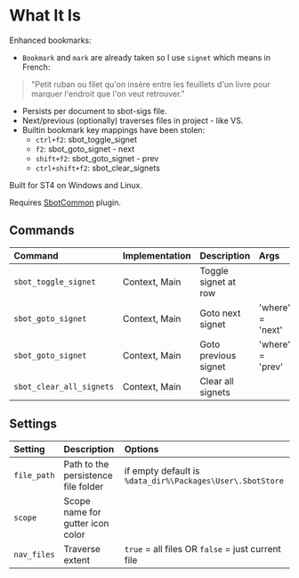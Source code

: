 # What It Is

Enhanced bookmarks:

- `Bookmark` and `mark` are already taken so I use `signet` which means in French:
> "Petit ruban ou filet qu'on insère entre les feuillets d'un livre pour marquer l'endroit que l'on veut retrouver."
- Persists per document to sbot-sigs file.
- Next/previous (optionally) traverses files in project - like VS.
- Builtin bookmark key mappings have been stolen:
    - `ctrl+f2`: sbot_toggle_signet
    - `f2`: sbot_goto_signet - next
    - `shift+f2`: sbot_goto_signet - prev
    - `ctrl+shift+f2`: sbot_clear_signets

Built for ST4 on Windows and Linux.

Requires [SbotCommon](https://github.com/cepthomas/SbotCommon) plugin.

## Commands
| Command                    | Implementation | Description                   | Args             |
| :--------                  | :-------       | :-------                      | :--------        |
| `sbot_toggle_signet`       | Context, Main  | Toggle signet at row          |                  |
| `sbot_goto_signet`         | Context, Main  | Goto next signet              | 'where' = 'next' |
| `sbot_goto_signet`         | Context, Main  | Goto previous signet          | 'where' = 'prev' |
| `sbot_clear_all_signets`   | Context, Main  | Clear all signets             |                  |

## Settings
| Setting              | Description                          | Options                                                  |
| :--------            | :-------                             | :------                                                  |
| `file_path`          | Path to the persistence file folder  | if empty default is `%data_dir%\Packages\User\.SbotStore`|
| `scope`              | Scope name for gutter icon color     |                                                          |
| `nav_files`          | Traverse  extent                     | `true` = all files OR `false` = just current file        |

